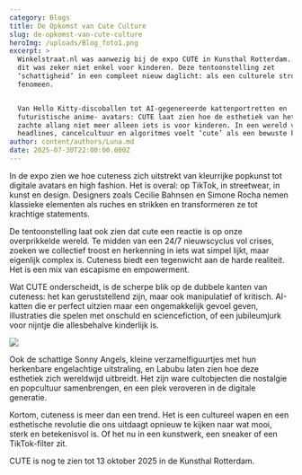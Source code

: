 ```yaml
---
category: Blogs
title: De Opkomst van Cute Culture
slug: de-opkomst-van-cute-culture
heroImg: /uploads/Blog_foto1.png
excerpt: >
  Winkelstraat.nl was aanwezig bij de expo CUTE in Kunsthal Rotterdam. En nee,
  dit was zeker niet enkel voor kinderen. Deze tentoonstelling zet
  ‘schattigheid’ in een compleet nieuw daglicht: als een culturele stroming en
  fenomeen.


  Van Hello Kitty-discoballen tot AI-gegenereerde kattenportretten en
  futuristische anime- avatars: CUTE laat zien hoe de esthetiek van het lieve en
  zachte allang niet meer alleen iets is voor kinderen. In een wereld vol harde
  headlines, cancelcultuur en algoritmes voelt ‘cute’ als een bewuste keuze.
author: content/authors/Luna.md
date: 2025-07-30T22:00:00.000Z
---
```


In de expo zien we hoe cuteness zich uitstrekt van kleurrijke popkunst tot digitale avatars en high fashion. Het is overal: op TikTok, in streetwear, in kunst en design. Designers zoals Cecilie Bahnsen en Simone Rocha nemen klassieke elementen als ruches en strikken en transformeren ze tot krachtige statements.

De tentoonstelling laat ook zien dat cute een reactie is op onze overprikkelde wereld. Te midden van een 24/7 nieuwscyclus vol crises, zoeken we collectief troost en herkenning in iets wat simpel lijkt, maar eigenlijk complex is. Cuteness biedt een tegenwicht aan de harde realiteit. Het is een mix van escapisme en empowerment.

Wat CUTE onderscheidt, is de scherpe blik op de dubbele kanten van cuteness: het kan geruststellend zijn, maar ook manipulatief of kritisch. AI-katten die er perfect uitzien maar een ongemakkelijk gevoel geven, illustraties die spelen met onschuld en sciencefiction, of een jubileumjurk voor nijntje die allesbehalve kinderlijk is.

![](/uploads/Blog_foto2.png)

Ook de schattige Sonny Angels, kleine verzamelfiguurtjes met hun herkenbare engelachtige uitstraling, en Labubu laten zien hoe deze esthetiek zich wereldwijd uitbreidt. Het zijn ware cultobjecten die nostalgie en popcultuur samenbrengen, en een plek veroveren in de digitale generatie.

Kortom, cuteness is meer dan een trend. Het is een cultureel wapen en een esthetische revolutie die ons uitdaagt opnieuw te kijken naar wat mooi, sterk en betekenisvol is. Of het nu in een kunstwerk, een sneaker of een TikTok-filter zit.

CUTE is nog te zien tot 13 oktober 2025 in de Kunsthal Rotterdam.
